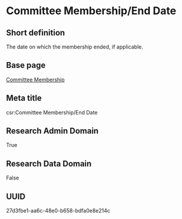 # Committee Membership/End Date
## Short definition
The date on which the membership ended, if applicable.
## Base page
[Committee Membership](https://github.com/EuroCRIS/CASRAI-Dictionairies/blob/main/Objects/Committee%20Membership.md)
## Meta title
csr:Committee Membership/End Date
## Research Admin Domain
True
## Research Data Domain
False
## UUID
27d3fbe1-aa6c-48e0-b658-bdfa0e8e214c

